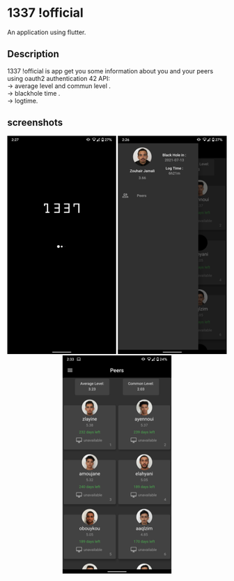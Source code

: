 # 1337 !official

An application using flutter.

## Description

1337 !official is app get you some information about you and your peers using oauth2 authentication 42 API:<br>
-> average level and commun level .<br>
-> blackhole time .<br>
-> logtime.<br>

## screenshots
<p align="middle">
<img src="https://raw.githubusercontent.com/zjamali/flutter_app_1337/master/screenshots/Screenshot_20210501-022711.png" width="250"/>
<img src="https://raw.githubusercontent.com/zjamali/flutter_app_1337/master/screenshots/Screenshot_20210501-022647.png" width="250"/>
<img src="https://raw.githubusercontent.com/zjamali/flutter_app_1337/master/screenshots/Screenshot_20210501-023358.png" width="250"/>
  
</p>
